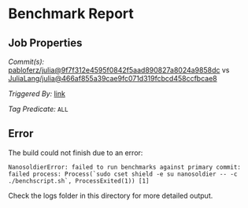 # Benchmark Report

## Job Properties

*Commit(s):* [pabloferz/julia@9f7f312e4595f0842f5aad890827a8024a9858dc](https://github.com/pabloferz/julia/commit/9f7f312e4595f0842f5aad890827a8024a9858dc) vs [JuliaLang/julia@466af855a39cae9fc071d319fcbcd458ccfbcae8](https://github.com/JuliaLang/julia/commit/466af855a39cae9fc071d319fcbcd458ccfbcae8)

*Triggered By:* [link](https://github.com/JuliaLang/julia/pull/20720#issuecomment-282520622)

*Tag Predicate:* `ALL`

## Error

The build could not finish due to an error:

```
NanosoldierError: failed to run benchmarks against primary commit: failed process: Process(`sudo cset shield -e su nanosoldier -- -c ./benchscript.sh`, ProcessExited(1)) [1]
```

Check the logs folder in this directory for more detailed output.

